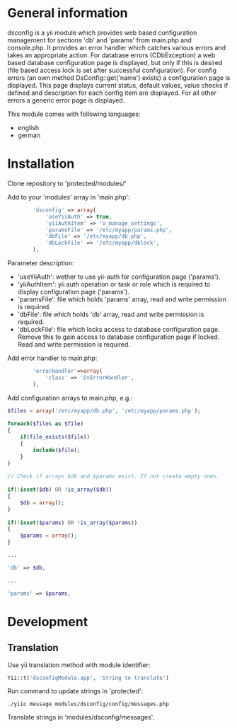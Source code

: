 # General information

dsconfig is a yii module which provides web based configuration management for sections 'db' and 'params' from main.php and console.php. It provides an error handler which catches various errors and takes an appropriate action. For database errors (CDbException) a web based database configuration page is displayed, but only if this is desired (file based access lock is set after successful configuration). For config errors (an own method DsConfig::get('name') exists) a configuration page is displayed. This page displays current status, default values, value checks if defined and description for each config item are displayed. For all other errors a generic error page is displayed.

This module comes with following languages:

* english
* german

# Installation

Clone repository to 'protected/modules/'

Add to your 'modules' array in 'main.php':

```php
        'dsconfig' => array(
            'useYiiAuth' => true,
            'yiiAuthItem' => 'o_manage_settings',
            'paramsFile' => '/etc/myapp/params.php',
            'dbFile' => '/etc/myapp/db.php',
            'dbLockFile' => '/etc/myapp/dblock',
        ),
```

Parameter description:

* 'useYiiAuth': wether to use yii-auth for configuration page ('params').
* 'yiiAuthItem': yii auth operation or task or role which is required to display configuration page ('params').
* 'paramsFile': file which holds 'params' array, read and write permission is required.
* 'dbFile': file which holds 'db' array, read and write permission is required.
* 'dbLockFile': file which locks access to database configuration page. Remove this to gain access to database configuration page if locked. Read and write permission is required.

Add error handler to main.php:

```php
        'errorHandler'=>array(
            'class' => 'DsErrorHandler',
        ),

```

Add configuration arrays to main.php, e.g.:

```php
$files = array('/etc/myapp/db.php', '/etc/myapp/params.php'); 
 
foreach($files as $file) 
{   
    if(file_exists($file)) 
    {  
        include($file); 
    } 
} 
 
// Check if arrays $db and $params exist. If not create empty ones. 
 
if(!isset($db) OR !is_array($db)) 
{ 
    $db = array(); 
} 
 
if(!isset($params) OR !is_array($params)) 
{ 
    $params = array(); 
} 

...

'db' => $db,

...

'params' => $params,

```

# Development

## Translation

Use yii translation method with module identifier:

```php
Yii::t('dsconfigModule.app', 'String to translate')
```

Run command to update strings in 'protected':

```
./yiic message modules/dsconfig/config/messages.php
```

Translate strings in 'modules/dsconfig/messages'.
